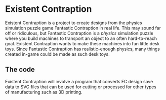 # Existent Contraption
Existent Contraption is a project to create designs from the physics simulation puzzle game Fantastic Contraption in real life. This may sound far off or ridiculous, but Fantastic Contraption is a *physics* simulation puzzle where you build machines to transport an object to an often hard-to-reach goal. Existent Contraption wants to make these machines into fun little desk toys. Since Fantastic Contraption has realistic-enough physics, many things created in-game could be made as such desk toys.
## The code
Existent Contraption will involve a program that converts FC design save data to SVG files that can be used for cutting or processed for other types of manufacturing such as 3D printing.
